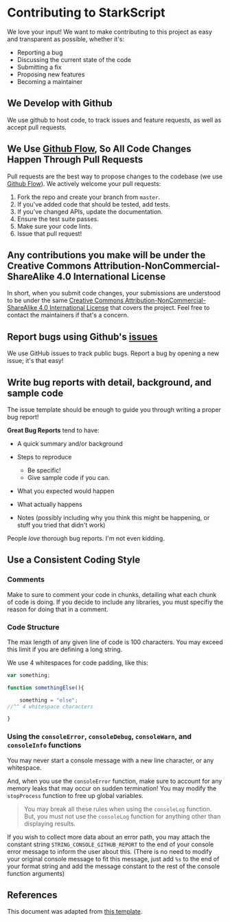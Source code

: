 # Contributing to StarkScript

We love your input! We want to make contributing to this project as easy and transparent as possible, whether it's:

- Reporting a bug
- Discussing the current state of the code
- Submitting a fix
- Proposing new features
- Becoming a maintainer

## We Develop with Github

We use github to host code, to track issues and feature requests, as well as accept pull requests.

## We Use [Github Flow](https://guides.github.com/introduction/flow/index.html), So All Code Changes Happen Through Pull Requests

Pull requests are the best way to propose changes to the codebase (we use [Github Flow](https://guides.github.com/introduction/flow/index.html)). We actively welcome your pull requests:

1. Fork the repo and create your branch from `master`.
2. If you've added code that should be tested, add tests.
3. If you've changed APIs, update the documentation.
4. Ensure the test suite passes.
5. Make sure your code lints.
6. Issue that pull request!

## Any contributions you make will be under the Creative Commons Attribution-NonCommercial-ShareAlike 4.0 International License

In short, when you submit code changes, your submissions are understood to be under the same [Creative Commons Attribution-NonCommercial-ShareAlike 4.0 International License](http://creativecommons.org/licenses/by-nc-sa/4.0/) that covers the project. Feel free to contact the maintainers if that's a concern.

## Report bugs using Github's [issues](https://github.com/EnderCommunity/StarkScript/issues/)

We use GitHub issues to track public bugs. Report a bug by opening a new issue; it's that easy!

## Write bug reports with detail, background, and sample code

The issue template should be enough to guide you through writing a proper bug report!

**Great Bug Reports** tend to have:

- A quick summary and/or background

- Steps to reproduce
  - Be specific!
  - Give sample code if you can.
- What you expected would happen
- What actually happens
- Notes (possibly including why you think this might be happening, or stuff you tried that didn't work)

People *love* thorough bug reports. I'm not even kidding.

## Use a Consistent Coding Style

### Comments

Make to sure to comment your code in chunks, detailing what each chunk of code is doing. If you decide to include any libraries, you must specifiy the reason for doing that in a comment.

### Code Structure

The max length of any given line of code is 100 characters. You may exceed this limit if you are defining a long string.

We use 4 whitespaces for code padding, like this:

```js
var something;

function somethingElse(){

    something = "else";
//^^ 4 whitespace characters

}
```

### Using the `consoleError`, `consoleDebug`, `consoleWarn`, and `consoleInfo` functions

You may never start a console message with a new line character, or any whitespace.

And, when you use the `consoleError` function, make sure to account for any memory leaks that may occur on sudden termination! You may modify the `stopProcess` function to free up global variables.

> You may break all these rules when using the `consoleLog` function. But, you must not use the `consoleLog` function for anything other than displaying results.

If you wish to collect more data about an error path, you may attach the constant string `STRING_CONSOLE_GITHUB_REPORT` to the end of your console error message to inform the user about this. (There is no need to modify your original console message to fit this message, just add `%s` to the end of your format string and add the message constant to the rest of the console function arguments)

## References

This document was adapted from [this template](https://gist.github.com/briandk/3d2e8b3ec8daf5a27a62).
